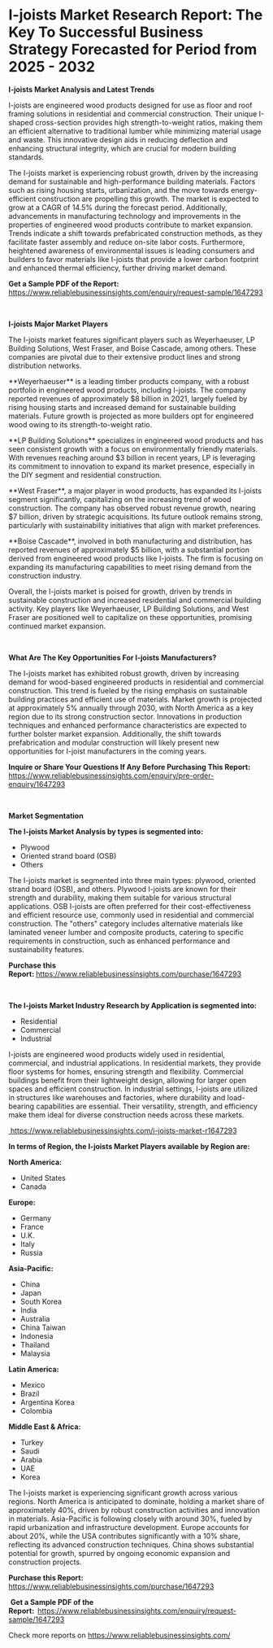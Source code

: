 <p><h1>I-joists Market Research Report: The Key To Successful Business Strategy Forecasted for Period from 2025 - 2032</h1></p><p><strong>I-joists Market Analysis and Latest Trends</strong></p>
<p><p>I-joists are engineered wood products designed for use as floor and roof framing solutions in residential and commercial construction. Their unique I-shaped cross-section provides high strength-to-weight ratios, making them an efficient alternative to traditional lumber while minimizing material usage and waste. This innovative design aids in reducing deflection and enhancing structural integrity, which are crucial for modern building standards.</p><p>The I-joists market is experiencing robust growth, driven by the increasing demand for sustainable and high-performance building materials. Factors such as rising housing starts, urbanization, and the move towards energy-efficient construction are propelling this growth. The market is expected to grow at a CAGR of 14.5% during the forecast period. Additionally, advancements in manufacturing technology and improvements in the properties of engineered wood products contribute to market expansion. Trends indicate a shift towards prefabricated construction methods, as they facilitate faster assembly and reduce on-site labor costs. Furthermore, heightened awareness of environmental issues is leading consumers and builders to favor materials like I-joists that provide a lower carbon footprint and enhanced thermal efficiency, further driving market demand.</p></p>
<p><strong>Get a Sample PDF of the Report:&nbsp;</strong> <a href="https://www.reliablebusinessinsights.com/enquiry/request-sample/1647293?utm_campaign=2820&utm_medium=2&utm_source=Github&utm_content=ia&utm_term=29032025&utm_id=i-joists">https://www.reliablebusinessinsights.com/enquiry/request-sample/1647293</a></p>
<p>&nbsp;</p>
<p><strong>I-joists Major Market Players</strong></p>
<p><p>The I-joists market features significant players such as Weyerhaeuser, LP Building Solutions, West Fraser, and Boise Cascade, among others. These companies are pivotal due to their extensive product lines and strong distribution networks.</p><p>**Weyerhaeuser** is a leading timber products company, with a robust portfolio in engineered wood products, including I-joists. The company reported revenues of approximately $8 billion in 2021, largely fueled by rising housing starts and increased demand for sustainable building materials. Future growth is projected as more builders opt for engineered wood owing to its strength-to-weight ratio.</p><p>**LP Building Solutions** specializes in engineered wood products and has seen consistent growth with a focus on environmentally friendly materials. With revenues reaching around $3 billion in recent years, LP is leveraging its commitment to innovation to expand its market presence, especially in the DIY segment and residential construction.</p><p>**West Fraser**, a major player in wood products, has expanded its I-joists segment significantly, capitalizing on the increasing trend of wood construction. The company has observed robust revenue growth, nearing $7 billion, driven by strategic acquisitions. Its future outlook remains strong, particularly with sustainability initiatives that align with market preferences.</p><p>**Boise Cascade**, involved in both manufacturing and distribution, has reported revenues of approximately $5 billion, with a substantial portion derived from engineered wood products like I-joists. The firm is focusing on expanding its manufacturing capabilities to meet rising demand from the construction industry.</p><p>Overall, the I-joists market is poised for growth, driven by trends in sustainable construction and increased residential and commercial building activity. Key players like Weyerhaeuser, LP Building Solutions, and West Fraser are positioned well to capitalize on these opportunities, promising continued market expansion.</p></p>
<p>&nbsp;</p>
<p><strong>What Are The Key Opportunities For I-joists Manufacturers?</strong></p>
<p><p>The I-joists market has exhibited robust growth, driven by increasing demand for wood-based engineered products in residential and commercial construction. This trend is fueled by the rising emphasis on sustainable building practices and efficient use of materials. Market growth is projected at approximately 5% annually through 2030, with North America as a key region due to its strong construction sector. Innovations in production techniques and enhanced performance characteristics are expected to further bolster market expansion. Additionally, the shift towards prefabrication and modular construction will likely present new opportunities for I-joist manufacturers in the coming years.</p></p>
<p><strong>Inquire or Share Your Questions If Any Before Purchasing This Report:</strong> <a href="https://www.reliablebusinessinsights.com/enquiry/pre-order-enquiry/1647293?utm_campaign=2820&utm_medium=2&utm_source=Github&utm_content=ia&utm_term=29032025&utm_id=i-joists">https://www.reliablebusinessinsights.com/enquiry/pre-order-enquiry/1647293</a></p>
<p>&nbsp;</p>
<p><strong>Market Segmentation</strong></p>
<p><strong>The I-joists Market Analysis by types is segmented into:</strong></p>
<p><ul><li>Plywood</li><li>Oriented strand board (OSB)</li><li>Others</li></ul></p>
<p><p>The I-joists market is segmented into three main types: plywood, oriented strand board (OSB), and others. Plywood I-joists are known for their strength and durability, making them suitable for various structural applications. OSB I-joists are often preferred for their cost-effectiveness and efficient resource use, commonly used in residential and commercial construction. The "others" category includes alternative materials like laminated veneer lumber and composite products, catering to specific requirements in construction, such as enhanced performance and sustainability features.</p></p>
<p><strong>Purchase this Report:&nbsp;</strong><a href="https://www.reliablebusinessinsights.com/purchase/1647293?utm_campaign=2820&utm_medium=2&utm_source=Github&utm_content=ia&utm_term=29032025&utm_id=i-joists">https://www.reliablebusinessinsights.com/purchase/1647293</a></p>
<p>&nbsp;</p>
<p><strong>The I-joists Market Industry Research by Application is segmented into:</strong></p>
<p><ul><li>Residential</li><li>Commercial</li><li>Industrial</li></ul></p>
<p><p>I-joists are engineered wood products widely used in residential, commercial, and industrial applications. In residential markets, they provide floor systems for homes, ensuring strength and flexibility. Commercial buildings benefit from their lightweight design, allowing for larger open spaces and efficient construction. In industrial settings, I-joists are utilized in structures like warehouses and factories, where durability and load-bearing capabilities are essential. Their versatility, strength, and efficiency make them ideal for diverse construction needs across these markets.</p></p>
<p><a href="https://www.reliablebusinessinsights.com/i-joists-market-r1647293?utm_campaign=2820&utm_medium=2&utm_source=Github&utm_content=ia&utm_term=29032025&utm_id=i-joists">&nbsp;https://www.reliablebusinessinsights.com/i-joists-market-r1647293</a></p>
<p><strong>In terms of Region, the I-joists Market Players available by Region are:</strong></p>
<p>
    <p> <strong> North America: </strong>
        <ul>
            <li>United States</li>
            <li>Canada</li>
        </ul>
        </p> 
    <p> <strong> Europe: </strong>
        <ul>
            <li>Germany</li>
            <li>France</li>
            <li>U.K.</li>
            <li>Italy</li>
            <li>Russia</li>
        </ul>
        </p> 
    <p> <strong> Asia-Pacific: </strong>
        <ul>
            <li>China</li>
            <li>Japan</li>
            <li>South Korea</li>
            <li>India</li>
            <li>Australia</li>
            <li>China Taiwan</li>
            <li>Indonesia</li>
            <li>Thailand</li>
            <li>Malaysia</li>
        </ul>
        </p> 
    <p> <strong> Latin America: </strong>
        <ul>
            <li>Mexico</li>
            <li>Brazil</li>
            <li>Argentina Korea</li>
            <li>Colombia</li>
        </ul>
        </p> 
    <p> <strong> Middle East & Africa: </strong>
        <ul>
            <li>Turkey</li>
            <li>Saudi</li>
            <li>Arabia</li>
            <li>UAE</li>
            <li>Korea</li>
        </ul>
    </p>
    </p>
<p><p>The I-joists market is experiencing significant growth across various regions. North America is anticipated to dominate, holding a market share of approximately 40%, driven by robust construction activities and innovation in materials. Asia-Pacific is following closely with around 30%, fueled by rapid urbanization and infrastructure development. Europe accounts for about 20%, while the USA contributes significantly with a 10% share, reflecting its advanced construction techniques. China shows substantial potential for growth, spurred by ongoing economic expansion and construction projects.</p></p>
<p><strong>Purchase this Report: </strong><a href="https://www.reliablebusinessinsights.com/purchase/1647293?utm_campaign=2820&utm_medium=2&utm_source=Github&utm_content=ia&utm_term=29032025&utm_id=i-joists">https://www.reliablebusinessinsights.com/purchase/1647293</a></p>
<p>&nbsp;<strong>Get a Sample PDF of the Report:&nbsp;&nbsp;</strong><a href="https://www.reliablebusinessinsights.com/enquiry/request-sample/1647293?utm_campaign=2820&utm_medium=2&utm_source=Github&utm_content=ia&utm_term=29032025&utm_id=i-joists">https://www.reliablebusinessinsights.com/enquiry/request-sample/1647293</a></p>
<p><strong></strong></p>
<p>Check more reports on <a href="https://www.reliablebusinessinsights.com/?utm_campaign=2820&utm_medium=2&utm_source=Github&utm_content=ia&utm_term=29032025&utm_id=i-joists">https://www.reliablebusinessinsights.com/</a></p>